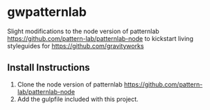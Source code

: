 # gwpatternlab
Slight modifications to the node version of patternlab https://github.com/pattern-lab/patternlab-node to kickstart living styleguides for https://github.com/gravityworks

## Install Instructions
1. Clone the node version of patternlab https://github.com/pattern-lab/patternlab-node
2. Add the gulpfile included with this project.
